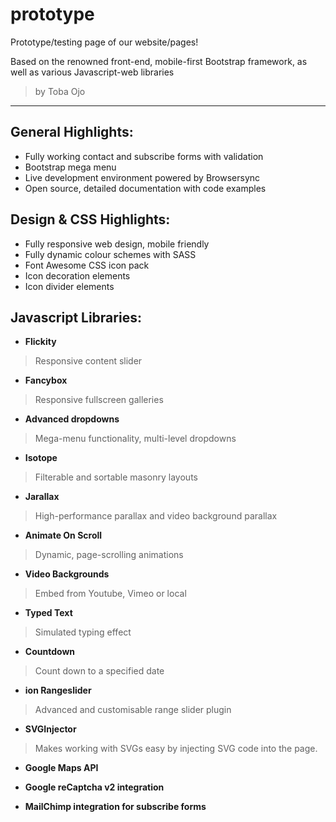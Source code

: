 # prototype
Prototype/testing page of our website/pages!

Based on the renowned front-end, mobile-first Bootstrap framework, as well as various Javascript-web libraries 

> by Toba Ojo

--------------------------------------------------------------------------------------------------------------
## General Highlights:
- Fully working contact and subscribe forms with validation
- Bootstrap mega menu
- Live development environment powered by Browsersync
- Open source, detailed documentation with code examples

## Design & CSS Highlights:
- Fully responsive web design, mobile friendly
- Fully dynamic colour schemes with SASS 
- Font Awesome CSS icon pack 
- Icon decoration elements
- Icon divider elements 

## Javascript Libraries:
- <b> Flickity </b> 
 > Responsive content slider
   
- <b> Fancybox </b>
 > Responsive fullscreen galleries
   
- <b> Advanced dropdowns  </b>
 > Mega-menu functionality, multi-level dropdowns
   
- <b> Isotope </b>
 > Filterable and sortable masonry layouts

- <b> Jarallax  </b> 
 > High-performance parallax and video background parallax
   
- <b> Animate On Scroll </b>
 > Dynamic, page-scrolling animations
   
- <b> Video Backgrounds </b>
 > Embed from Youtube, Vimeo or local
   
- <b> Typed Text </b>
 > Simulated typing effect

- <b> Countdown </b> 
 > Count down to a specified date
   
- <b> ion Rangeslider  </b> 
 > Advanced and customisable range slider plugin
   
- <b> SVGInjector </b>
 > Makes working with SVGs easy by injecting SVG code into the page.
   
- <b> Google Maps API </b>
   
- <b> Google reCaptcha v2 integration </b>
   
- <b> MailChimp integration for subscribe forms </b>
